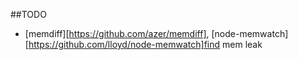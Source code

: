 ##TODO
- [memdiff][https://github.com/azer/memdiff], [node-memwatch][https://github.com/lloyd/node-memwatch]find mem leak
